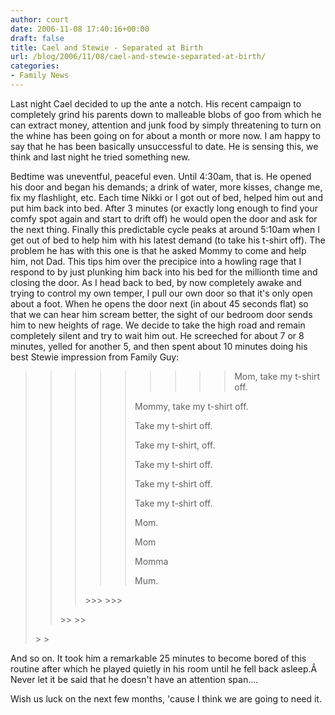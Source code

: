 ```yaml
---
author: court
date: 2006-11-08 17:40:16+00:00
draft: false
title: Cael and Stewie - Separated at Birth
url: /blog/2006/11/08/cael-and-stewie-separated-at-birth/
categories:
- Family News
---
```


Last night Cael decided to up the ante a notch.  His recent campaign to completely grind his parents down to malleable blobs of goo from which he can extract money, attention and junk food by simply threatening to turn on the whine has been going on for about a month or more now.  I am happy to say that he has been basically unsuccessful to date.  He is sensing this, we think and last night he tried something new.

Bedtime was uneventful, peaceful even.  Until 4:30am, that is.  He opened his door and began his demands; a drink of water, more kisses, change me, fix my flashlight, etc.  Each time Nikki or I got out of bed, helped him out and put him back into bed.  After 3 minutes (or exactly long enough to find your comfy spot again and start to drift off) he would open the door and ask for the next thing.  Finally this predictable cycle peaks at around 5:10am when I get out of bed to help him with his latest demand (to take his t-shirt off).  The problem he has with this one is that he asked Mommy to come and help him, not Dad.  This tips him over the precipice into a howling rage that I respond to by just plunking him back into his bed for the millionth time and closing the door.  As I head back to bed, by now completely awake and trying to control my own temper, I pull our own door so that it's only open about a foot.  When he opens the door next (in about 45 seconds flat) so that we can hear him scream better, the sight of our bedroom door sends him to new heights of rage.  We decide to take the high road and remain completely silent and try to wait him out.  He screeched for about 7 or 8 minutes, yelled for another 5, and then spent about 10 minutes doing his best Stewie impression from Family Guy:


<blockquote>

> 
> <blockquote>

>> 
>> <blockquote>

>>> 
>>> <blockquote>

>>>> 
>>>> <blockquote>Mom, take my t-shirt off.

Mommy, take my t-shirt off.

Take my t-shirt off.

Take my t-shirt, off.

Take my t-shirt off.

Take my t-shirt off.

Take my t-shirt off.

Mom.

Mom

Momma

Mum.</blockquote>
>>>> 
>>>> 
</blockquote>
>>> 
>>> 
</blockquote>
>> 
>> 
</blockquote>
> 
> 
</blockquote>


And so on.  It took him a remarkable 25 minutes to become bored of this routine after which he played quietly in his room until he fell back asleep.Â  Never let it be said that he doesn't have an attention span....

Wish us luck on the next few months, 'cause I think we are going to need it.
